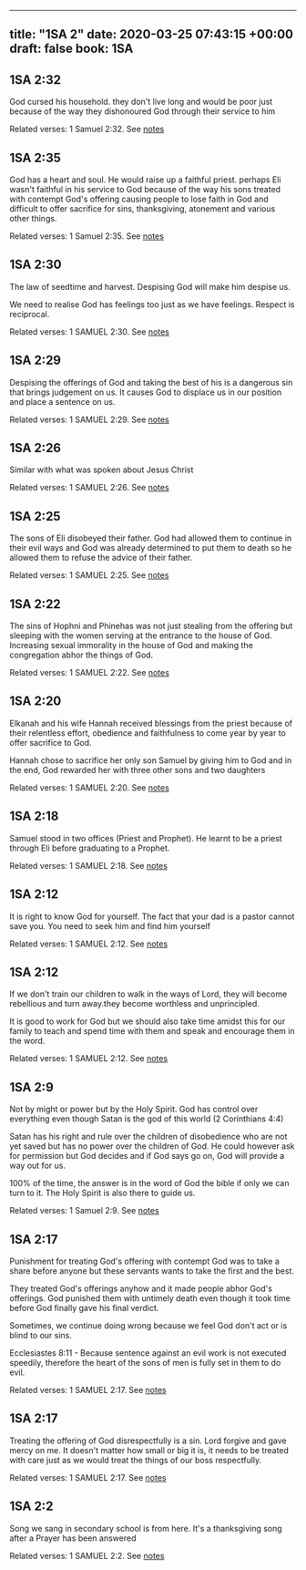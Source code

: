 
---
title: "1SA 2"
date: 2020-03-25 07:43:15 +00:00
draft: false
book: 1SA
---

## 1SA 2:32

God cursed his household. they don't live long and would be poor just because of the way they dishonoured God through their service to him

Related verses: 1 Samuel 2:32. See [notes](https://my.bible.com/notes/3392908365549789872)


## 1SA 2:35

God has a heart and soul. He would raise up a faithful priest. perhaps Eli wasn't faithful in his service to God because of the way his sons treated with contempt God's offering causing people to lose faith in God and difficult to offer sacrifice for sins, thanksgiving, atonement and various other things.

Related verses: 1 Samuel 2:35. See [notes](https://my.bible.com/notes/3392907492018873004)


## 1SA 2:30

The law of seedtime and harvest. Despising God will make him despise us.

We need to realise God has feelings too just as we have feelings. Respect is reciprocal.

Related verses: 1 SAMUEL 2:30. See [notes](https://my.bible.com/notes/2613957940646502496)


## 1SA 2:29

Despising the offerings of God and taking the best of his is a dangerous sin that brings judgement on us. It causes God to displace us in our position and place a sentence on us.

Related verses: 1 SAMUEL 2:29. See [notes](https://my.bible.com/notes/2613949266683224099)


## 1SA 2:26

Similar with what was spoken about Jesus Christ

Related verses: 1 SAMUEL 2:26. See [notes](https://my.bible.com/notes/2613946658329452555)


## 1SA 2:25

The sons of Eli disobeyed their father. God had allowed them to continue in their evil ways and God was already determined to put them to death so he allowed them to refuse the advice of their father.

Related verses: 1 SAMUEL 2:25. See [notes](https://my.bible.com/notes/2613945999085527043)


## 1SA 2:22

The sins of Hophni and Phinehas was not just stealing from the offering but sleeping with the women serving at the entrance to the house of God. Increasing sexual immorality in the house of God and making the congregation abhor the things of God.

Related verses: 1 SAMUEL 2:22. See [notes](https://my.bible.com/notes/2613944147333866478)


## 1SA 2:20

Elkanah and his wife Hannah received blessings from the priest because of their relentless effort, obedience and faithfulness to come year by year to offer sacrifice to God. 

Hannah chose to sacrifice her only son Samuel by giving him to God and in the end, God rewarded her with three other sons and two daughters

Related verses: 1 SAMUEL 2:20. See [notes](https://my.bible.com/notes/2613940647858267094)


## 1SA 2:18

Samuel stood in two offices (Priest and Prophet). He learnt to be a priest through Eli before graduating to a Prophet.

Related verses: 1 SAMUEL 2:18. See [notes](https://my.bible.com/notes/2613938114087609282)


## 1SA 2:12

It is right to know God for yourself. The fact that your dad is a pastor cannot save you. You need to seek him and find him yourself

Related verses: 1 SAMUEL 2:12. See [notes](https://my.bible.com/notes/2613934405945385903)


## 1SA 2:12

If we don't train our children to walk in the ways of Lord, they will become rebellious and turn away.they become worthless and unprincipled.

It is good to work for God but we should also take time amidst this for our family to teach and spend time with them and speak and encourage them in the word.

Related verses: 1 SAMUEL 2:12. See [notes](https://my.bible.com/notes/2613928963416515461)


## 1SA 2:9

Not by might or power but by the Holy Spirit. God has control over everything even though Satan is the god of this world (2 Corinthians 4:4)

Satan has his right and rule over the children of disobedience who are not yet saved but has no power over the children of God. He could however ask for permission but God decides and if God says go on, God will provide a way out for us.

100% of the time, the answer is in the word of God the bible if only we can turn to it. The Holy Spirit is also there to guide us.

Related verses: 1 Samuel 2:9. See [notes](https://my.bible.com/notes/2613927560874812283)


## 1SA 2:17

Punishment for treating God's offering with contempt
God was to take a share before anyone but these servants wants to take the first and the best. 

They treated God's offerings anyhow and it made people abhor God's offerings. God punished them with untimely death even though it took time before God finally gave his final verdict.

Sometimes, we continue doing wrong because we feel God don't act or is blind to our sins.

Ecclesiastes 8:11 - Because sentence against an evil work is not executed speedily, therefore the heart of the sons of men is fully set in them to do evil.

Related verses: 1 SAMUEL 2:17. See [notes](https://my.bible.com/notes/2612697067877556547)


## 1SA 2:17

Treating the offering of God disrespectfully is a sin. Lord forgive and gave mercy on me. It doesn't matter how small or big it is, it needs to be treated with care just as we would treat the things of our boss respectfully.

Related verses: 1 SAMUEL 2:17. See [notes](https://my.bible.com/notes/2612630684007391350)


## 1SA 2:2

Song we sang in secondary school is from here. It's a thanksgiving song after a Prayer has been answered

Related verses: 1 SAMUEL 2:2. See [notes](https://my.bible.com/notes/2612318725869396381)

